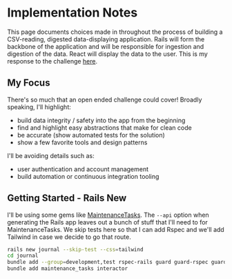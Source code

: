 # Implementation Notes

This page documents choices made in throughout the process of building a CSV-reading, digested data-displaying application.
Rails will form the backbone of the application and will be responsible for ingestion and digestion of the data.
React will display the data to the user.
This is my response to the challenge [here](https://github.com/BlueOnionLabs/interview-fullstack).

## My Focus

There's so much that an open ended challenge could cover!
Broadly speaking, I'll highlight:

- build data integrity / safety into the app from the beginning
- find and highlight easy abstractions that make for clean code
- be accurate (show automated tests for the solution)
- show a few favorite tools and design patterns

I'll be avoiding details such as:

- user authentication and account management
- build automation or continuous integration tooling

## Getting Started - Rails New

I'll be using some gems like [MaintenanceTasks](https://github.com/Shopify/maintenance_tasks).
The `--api` option when generating the Rails app leaves out a bunch of stuff that I'll need to for MaintenanceTasks.
We skip tests here so that I can add Rspec and we'll add Tailwind in case we decide to go that route.

```sh
rails new journal --skip-test --css=tailwind
cd journal
bundle add --group=development,test rspec-rails guard guard-rspec guard-rubocop rubocop rubocop-rails
bundle add maintenance_tasks interactor
```

